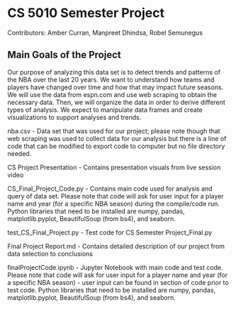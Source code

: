 # CS 5010 Semester Project

Contributors: Amber Curran, Manpreet Dhindsa, Robel Semunegus

## Main Goals of the Project

Our purpose of analyzing this data set is to detect trends and patterns of the NBA over the last 20 years. We want to understand how teams and players have changed over time and how that may impact future seasons. We will use the data from espn.com and use web scraping to obtain the necessary data. Then, we will organize the data in order to derive different types of analysis. We expect to manipulate data frames and create visualizations to support analyses and trends.

nba.csv - Data set that was used for our project; please note though that web scraping was used to collect data for our analysis but there is a line of code that can be modified to export code to computer but no file directory needed.

CS Project Presentation - Contains presentation visuals from live session video

CS_Final_Project_Code.py - Contains main code used for analysis and query of data set. Please note that code will ask for user input for a player name and year (for a specific NBA season) during the compile/code run. Python libraries that need to be installed are numpy, pandas, matplotlib.pyplot, BeautifulSoup (from bs4), and seaborn.

test_CS_Final_Project.py - Test code for CS Semester Project_Final.py

Final Project Report.md - Contains detailed description of our project from data selection to conclusions

finalProjectCode.ipynb - Jupyter Notebook with main code and test code. Please note that code will ask for user input for a player name and year (for a specific NBA season) - user input can be found in section of code prior to test code. Python libraries that need to be installed are numpy, pandas, matplotlib.pyplot, BeautifulSoup (from bs4), and seaborn.
